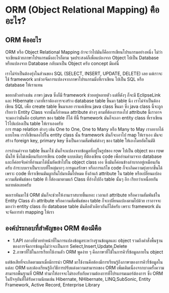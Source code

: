 # ORM (Object Relational Mapping) คืออะไร?  
## ORM คืออะไร   
ORM หรือ Object Relational Mapping  ถ้าจะว่าไปมันก็คือการเขียนโปรแกรมอย่างหนึ่ง ไม่ว่าจะเขียนด้วยภาษาโปรแกรมมิ่งอะไรก็ตาม  จุดประสงค์ก็เพื่อแปลงจาก Object ไปเป็น Database หรือแปลงจาก Database กลับมาเป็น Object ครับ   concept มีแค่นี้     

เราไม่จำเป็นต้องยุ่งในส่วนของ SQL (SELECT, INSERT, UPDATE, DELETE) เลย  แต่เราจะใช้ framework มาช่วยจัดการแปลงจากภาษาโปรแกรมมิ่งที่เราเขียน ไปเป็น SQL หรือ database ให้เราแทน  
  
ขอยกตัวอย่างเช่น ภาษา java  ซึ่งก็มี framework ช่วยอยู่หลายตัว  แต่ที่ดังๆ ก็จะมี EclipseLink และ Hibernate   เวลาที่เราต้องการจะสร้าง database table ขึ้นมา table นึง  เราไม่จำเป็นต้องเขียน SQL เพื่อ create table ขึ้นมาเลย  เราแค่เขียน  java class ขึ้นมา  ซึ่ง java class นี้จะถูกเรียกว่า Entity Class จากนั้นก็กำหนด attribute ต่างๆ  ตามที่ต้องการลงไป  attribute นี้เราอาจจะมองว่ามันคือ column ของ table ก็ได้  ทีนี้ framework  มันก็จะเอา  entity class ที่เราเขียนไว้ไปแปลงเป็น table ให้เราเองครับ   
 การ map relation ต่างๆ เช่น One to One, One to Many หรือ Many to May  เราอยากได้แบบไหน  เราก็เขียนลงไปใน  entity class นั้น  framework มันก็จะเอาไป map ให้เราเอง  มันจะสร้าง foreign key, primary key  ซึ่งเป็นความสัมพันธ์ต่างๆ ของ table ให้เองโดยอัตโนมัติ  

 การอ่านค่าจาก table ขึ้นมาใช้   มันก็จะแปลงจากข้อมูลที่อยู่ในรูปของ row ไปเป็น object ของ row นั้นให้  ซึ่งไม่เหมือนกับการเขียน code แบบเดิมๆ  ที่ต้องเขียน code เพื่ออ่านค่ามาจาก database  และก็ค่อยจับค่าที่อ่านมาได้นั้นยัดเข้าไปใน object class เอง  ซึ่งมันก็ค่อนข้างลำบากอยู่เหมือนกันครับ  ถ้าระบบเราเป็นระบบที่ใหญ่มากๆ  การดูแลรักษา  หรือการแก้ไข code ก็จะเกิดความยุ่งยากขึ้นได้  เพราะ code ที่เราเขียนมันผูกกันไปมาเต็มไปหมด  ยิ่งถ้าแก้ attribute ใน table หรือเปลี่ยนแปลงความสัมพันธ์ของ table ที  ก็ต้องมาตามแก้  Class  ที่อ้างไปถึง table นั้นๆ อีก เรียกว่าเหนื่อยกันหลายต่อเลยครับ  

 พอเราหันมาใช้ ORM  มันก็จะช่วยให้งานเราสบายขึ้นเยอะ  เวลาแก้ attribute หรือความสัมพันธ์ใน Entity Class  ตัว attribute หรือความสัมพันธ์ของ table ก็จะเปลี่ยนแปลงตามไปด้วย   เราอาจจะมองว่า entity class กับ database table มันคือตัวเดียวกันก็ได้ครับ  เพราะ framework  มันจะจัดการทำ mapping ให้เรา    

 ## องค์ประกอบที่สำคัญของ ORM ต้องมีคือ  
 - 1.API กลางที่ช่วยทำหน้าที่ในการแปลงข้อมูลระหว่างฐานข้อมูลและ object รวมถึงคำสั่งพื้นฐานของการจัดการข้อมูลไม่ว่าจะเป็นการ Select,Insert,Update,Delete  
 - 2.ภาษาที่ใช้ในการเรียกใช้งานตัว ORM พูดง่าย ๆ คือภาษาที่ใช้ในการคิวรี่ข้อมูลภายใน object  
   
แต่ข้อเสียที่จะเกิดตามมาเมื่อมีการนำ ORM มาใช้งานคือต้องมีการเรียนรู้ถึงภาษาของการคิวรี่ข้อมูลในแต่ละ ORM และต้องเรียนรู้ถึงวิธีการปรับแต่งความสามารถของ ORM เพิ่มเติมเนื่องจากบางครั้งความสามารถพื้นฐานที่ ORM ทำมาให้อาจจะไม่รองรับกับความต้องการที่โปรแกรมเมอร์ต้องการ ซึ่ง ORM ในปัจจุบันที่ได้รับความนิยมเช่น Hibernate, NHibernate, LINQ,SubSonic, Entity Framework, Active Record, Enterprise Library
  






